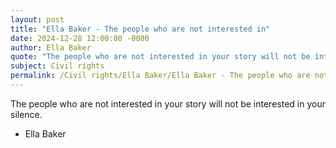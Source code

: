 ```yaml
---
layout: post
title: "Ella Baker - The people who are not interested in"
date: 2024-12-28 12:00:00 -0000
author: Ella Baker
quote: "The people who are not interested in your story will not be interested in your silence."
subject: Civil rights
permalink: /Civil rights/Ella Baker/Ella Baker - The people who are not interested in
---
```


The people who are not interested in your story will not be interested in your silence.

- Ella Baker
